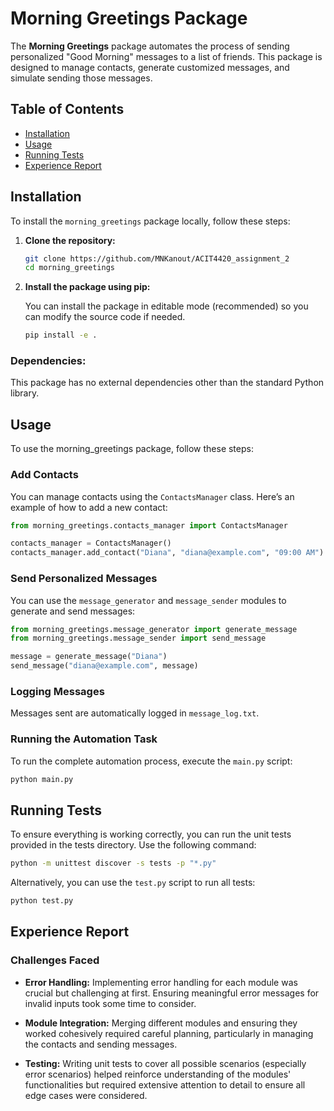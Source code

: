 # Morning Greetings Package

The **Morning Greetings** package automates the process of sending personalized "Good Morning" messages to a list of friends. This package is designed to manage contacts, generate customized messages, and simulate sending those messages.

## Table of Contents
- [Installation](#installation)
- [Usage](#usage)
- [Running Tests](#running-tests)
- [Experience Report](#experience-report)

## Installation

To install the `morning_greetings` package locally, follow these steps:

1. **Clone the repository:**

   ```bash
   git clone https://github.com/MNKanout/ACIT4420_assignment_2
   cd morning_greetings
   ```

2. **Install the package using pip:**

   You can install the package in editable mode (recommended) so you can modify the source code if needed.

   ```bash
   pip install -e .
   ```

### Dependencies:

This package has no external dependencies other than the standard Python library.

## Usage

To use the morning_greetings package, follow these steps:

### Add Contacts

You can manage contacts using the `ContactsManager` class. Here’s an example of how to add a new contact:

```python
from morning_greetings.contacts_manager import ContactsManager

contacts_manager = ContactsManager()
contacts_manager.add_contact("Diana", "diana@example.com", "09:00 AM")
```

### Send Personalized Messages

You can use the `message_generator` and `message_sender` modules to generate and send messages:

```python
from morning_greetings.message_generator import generate_message
from morning_greetings.message_sender import send_message

message = generate_message("Diana")
send_message("diana@example.com", message)
```

### Logging Messages

Messages sent are automatically logged in `message_log.txt`.

### Running the Automation Task

To run the complete automation process, execute the `main.py` script:

```bash
python main.py
```

## Running Tests

To ensure everything is working correctly, you can run the unit tests provided in the tests directory. Use the following command:

```bash
python -m unittest discover -s tests -p "*.py"
```

Alternatively, you can use the `test.py` script to run all tests:

```bash
python test.py
```

## Experience Report

### Challenges Faced

- **Error Handling:** Implementing error handling for each module was crucial but challenging at first. Ensuring meaningful error messages for invalid inputs took some time to consider.

- **Module Integration:** Merging different modules and ensuring they worked cohesively required careful planning, particularly in managing the contacts and sending messages.

- **Testing:** Writing unit tests to cover all possible scenarios (especially error scenarios) helped reinforce understanding of the modules' functionalities but required extensive attention to detail to ensure all edge cases were considered.
